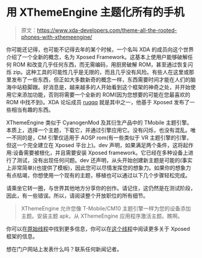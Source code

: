 # 用 XThemeEngine 主题化所有的手机

> 原文：<https://www.xda-developers.com/theme-all-the-rooted-phones-with-xthemeengine/>

你可能还记得，也可能不记得去年的某个时候，一个名叫 XDA 的成员向这个世界介绍了一个全新的概念，名为 Xposed Framework。这基本上使用户能够破解任何 ROM 和改变几乎任何东西，而无需编码，用厨房破解 ROM，甚至通过恢复闪烁 zip。这种工具的可能性几乎是无限的，而且几乎没有风险。有些人在这里或那里发布了一些东西，但正如大多数新奇的概念一样，东西需要时间才能在人们的脑海中站稳脚跟。好消息是，越来越多的人开始看到这个框架的神奇之处，并开始使用它来添加功能，否则将需要一个全新的 ROM(因为您想要的可能在您最喜欢的 ROM 中找不到)。XDA 论坛成员 [ruqqq](http://forum.xda-developers.com/member.php?u=1274109) 就是其中之一，他基于 Xposed 发布了一些相当有趣的东西。

XThemeEngine 类似于 CyanogenMod 及其衍生产品中的 TMobile 主题引擎。本质上，选择一个主题，下载它，并通过引擎应用它。没有闪烁，也没有混乱。唯一不同的是，CM 引擎仅适用于 AOSP rom(有一些类似于 VR 主题引擎的引擎，但这一个完全建立在 Xposed 平台上)。dev 声明，如果满足两个条件，这将起作用:设备需要被根化，并且需要安装 Xposed framework。它已经在多种设备上进行了测试，没有出现任何问题。dev 还声明，从头开始创建新主题是可能的(事实上非常简单)(也提供了模板)，因此您可以尽情发挥您的想象力。如果你的想象力有点枯竭，你想使用一个现有的主题，移植也可以通过以下几个步骤轻松完成。

请乘坐它转一圈，与世界其他地方分享你的创作。请记住，这仍然是在测试阶段，因此，有一些错误。所以，请阅读整个开放职位的所有细节。

> XThemeEngine 允许您像 T-Mobile/CM10 主题引擎一样为您的设备添加主题。安装主题 apk，从 XThemeEngine 应用程序激活主题。瞧啊。

你可以在[原始线程](http://forum.xda-developers.com/showthread.php?t=2240180)中找到更多信息，你可以在[这个线程](http://forum.xda-developers.com/showthread.php?t=1574401)中阅读更多关于 Xposed 框架的信息。

想在门户网站上发表什么吗？联系任何新闻记者。